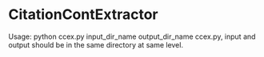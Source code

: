 # CitationContExtractor
Usage: python ccex.py input_dir_name output_dir_name
ccex.py, input and output should be in the same directory at same level.
